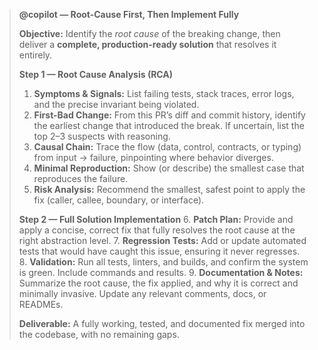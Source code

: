 > **@copilot — Root-Cause First, Then Implement Fully**
>
> **Objective:** Identify the *root cause* of the breaking change, then deliver a **complete, production-ready solution** that resolves it entirely.
>
> **Step 1 — Root Cause Analysis (RCA)**
>
> 1. **Symptoms & Signals:** List failing tests, stack traces, error logs, and the precise invariant being violated.
> 2. **First-Bad Change:** From this PR’s diff and commit history, identify the earliest change that introduced the break. If uncertain, list the top 2–3 suspects with reasoning.
> 3. **Causal Chain:** Trace the flow (data, control, contracts, or typing) from input → failure, pinpointing where behavior diverges.
> 4. **Minimal Reproduction:** Show (or describe) the smallest case that reproduces the failure.
> 5. **Risk Analysis:** Recommend the smallest, safest point to apply the fix (caller, callee, boundary, or interface).
>
> **Step 2 — Full Solution Implementation**
> 6\. **Patch Plan:** Provide and apply a concise, correct fix that fully resolves the root cause at the right abstraction level.
> 7\. **Regression Tests:** Add or update automated tests that would have caught this issue, ensuring it never regresses.
> 8\. **Validation:** Run all tests, linters, and builds, and confirm the system is green. Include commands and results.
> 9\. **Documentation & Notes:** Summarize the root cause, the fix applied, and why it is correct and minimally invasive. Update any relevant comments, docs, or READMEs.
>
> **Deliverable:** A fully working, tested, and documented fix merged into the codebase, with no remaining gaps.


